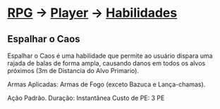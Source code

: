 # [RPG](../../../RPG.md) -> [Player](../../Player.md) -> [Habilidades](../Habilidades.md)

## Espalhar o Caos

Espalhar o Caos é uma habilidade que permite ao usuário dispara uma rajada de balas de forma ampla, causando danos em todos os alvos próximos (3m de Distancia do Alvo Primario).

Armas Aplicadas: Armas de Fogo (exceto Bazuca e Lança-chamas).

Ação Padrão.
Duração: Instantânea
Custo de PE: 3 PE
